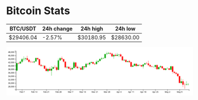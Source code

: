 # Bitcoin Stats

BTC/USDT|24h change|24h high|24h low|
|---|---|---|---|
|$29406.04|-2.57%|$30180.95|$28630.00|

<img src="./chart.svg">
